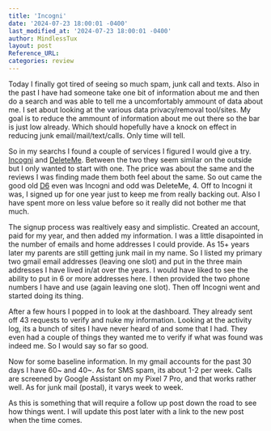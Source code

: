 ```yaml
---
title: 'Incogni'
date: '2024-07-23 18:00:01 -0400'
last_modified_at: '2024-07-23 18:00:01 -0400'
author: MindlessTux
layout: post
Reference_URL:
categories: review
---
```


Today I finally got tired of seeing so much spam, junk call and texts.  Also in the past I have had someone take one bit of information about me and then do a search and was able to tell me a uncomfortably ammount of data about me.  I set about looking at the various data privacy/removal tool/sites.  My goal is to reduce the ammount of information about me out there so the bar is just low already.  Which should hopefully have a knock on effect in reducing junk email/mail/text/calls.  Only time will tell.

<!--readmore-->

So in my searchs I found a couple of services I figured I would give a try.  [Incogni](https://incogni.com/) and [DeleteMe](https://joindeleteme.com/).  Between the two they seem similar on the outside but I only wanted to start with one.  The price was about the same and the reviews I was finding made them both feel about the same.  So out came the good old [D6](https://en.wikipedia.org/wiki/Dice#Common_variations) even was Incogni and odd was DeleteMe, 4.  Off to Incogni it was, I signed up for one year just to keep me from really backing out.  Also I have spent more on less value before so it really did not bother me that much.

The signup process was realtively easy and simplistic.  Created an account, paid for my year, and then added my information.  I was a little disapointed in the number of emails and home addresses I could provide.  As 15+ years later my parents are still getting junk mail in my name.  So I listed my primary two gmail email addresses (leaving one slot) and put in the three main addresses I have lived in/at over the years.  I would have liked to see the ability to put in 6 or more addresses here.  I then provided the two phone numbers I have and use (again leaving one slot).  Then off Incogni went and started doing its thing.

After a few hours I popped in to look at the dashboard.  They already sent off 43 requests to verify and nuke my information.  Looking at the activity log, its a bunch of sites I have never heard of and some that I had.  They even had a couple of things they wanted me to verify if what was found was indeed me.  So I would say so far so good.

Now for some baseline information.  In my gmail accounts for the past 30 days I have 60~ and 40~.  As for SMS spam, its about 1-2 per week.  Calls are screened by Google Assistant on my Pixel 7 Pro, and that works rather well.  As for junk mail (postal), it varys week to week.

As this is something that will require a follow up post down the road to see how things went.  I will update this post later with a link to the new post when the time comes.